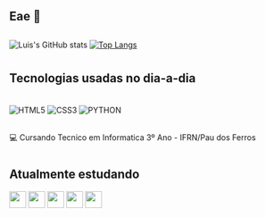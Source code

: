 ## Eae 👋

<!--
**leluizedson/leluizedson** is a ✨ _special_ ✨ repository because its `README.md` (this file) appears on your GitHub profile.

Here are some ideas to get you started:

- 🔭 I’m currently working on ...
- 🌱 I’m currently learning ...
- 👯 I’m looking to collaborate on ...
- 🤔 I’m looking for help with ...
- 💬 Ask me about ...
- 📫 How to reach me: ...
- 😄 Pronouns: ...
- ⚡ Fun fact: ...
-->


##
![Luis's GitHub stats](https://github-readme-stats.vercel.app/api?username=leluizedson&show_icons=true&theme=radical)
[![Top Langs](https://github-readme-stats.vercel.app/api/top-langs/?username=leluizedson&layout=donut&theme=midnight-purple&hide=powershell,batchfile,procfile)](https://github.com/anuraghazra/github-readme-stats)


# 

## Tecnologias usadas no dia-a-dia
<div style="display: inline_block"><br/>
  <img align="center" alt="HTML5" src="https://img.shields.io/badge/HTML5-E34F26?style=for-the-badge&logo=html5&logoColor=white"/>
  <img align="center" alt="CSS3" src="https://img.shields.io/badge/CSS3-1572B6?style=for-the-badge&logo=css3&logoColor=white"/>
  <img align="center" alt="PYTHON" src="https://img.shields.io/badge/Python-14354C?style=for-the-badge&logo=python&logoColor=white"/>
</div> <br>

💻 Cursando Tecnico em Informatica 3º Ano - IFRN/Pau dos Ferros

#

## Atualmente estudando
<div class='flex-container' >
  <img src="https://cdn.jsdelivr.net/gh/devicons/devicon/icons/python/python-plain.svg" height=30, width=30 />
  <img src="https://cdn.jsdelivr.net/gh/devicons/devicon/icons/javascript/javascript-plain.svg" height=30, width=30 />
  <img src="https://cdn.jsdelivr.net/gh/devicons/devicon/icons/html5/html5-plain.svg" height=30, width=30 />
  <img src="https://cdn.jsdelivr.net/gh/devicons/devicon/icons/css3/css3-plain.svg" height=30, width=30 />
  <img src="https://cdn.jsdelivr.net/gh/devicons/devicon/icons/django/django-plain.svg" height=30, width=30 />
</div>




